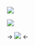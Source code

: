 ![](https://64.media.tumblr.com/10478b8430cb0f633eae761ddc14359e/19e38f937b4b44b4-3d/s2048x3072/d18c0a45e0498290810f818d6e4cfe3838c07b43.pnj)

![](https://64.media.tumblr.com/d0e6dd403067ac1b1e13ad71507087c5/6e9a71b5f3664bde-fd/s2048x3072/ea58769e8f895faf18f27569649415e1677216ad.pnj)

-> ![](https://64.media.tumblr.com/a1d93a2c8232f8efca030181e4429a28/f185d5fa8ce71c7c-f6/s100x200/90c63881f29797b47bab2726263705d74f19d7ae.pnj) <-
